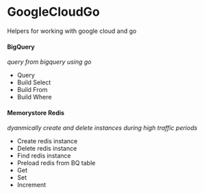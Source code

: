 # GoogleCloudGo
Helpers for working with google cloud and go

#### BigQuery
*query from bigquery using go*

- Query
- Build Select
- Build From
- Build Where

#### Memorystore Redis
*dyanmically create and delete instances during high traffic periods*

- Create redis instance
- Delete redis instance
- Find redis instance
- Preload redis from BQ table
- Get
- Set
- Increment

